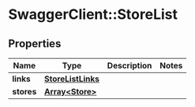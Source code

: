 # SwaggerClient::StoreList

## Properties
Name | Type | Description | Notes
------------ | ------------- | ------------- | -------------
**links** | [**StoreListLinks**](StoreListLinks.md) |  | 
**stores** | [**Array&lt;Store&gt;**](Store.md) |  | 


